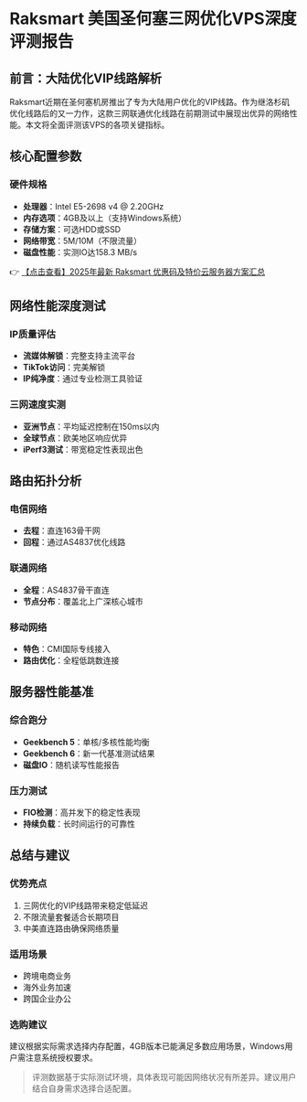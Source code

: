 # Raksmart 美国圣何塞三网优化VPS深度评测报告

## 前言：大陆优化VIP线路解析

Raksmart近期在圣何塞机房推出了专为大陆用户优化的VIP线路。作为继洛杉矶优化线路后的又一力作，这款三网联通优化线路在前期测试中展现出优异的网络性能。本文将全面评测该VPS的各项关键指标。

## 核心配置参数

### 硬件规格
- **处理器**：Intel E5-2698 v4 @ 2.20GHz
- **内存选项**：4GB及以上（支持Windows系统）
- **存储方案**：可选HDD或SSD
- **网络带宽**：5M/10M（不限流量）
- **磁盘性能**：实测IO达158.3 MB/s

👉 [【点击查看】2025年最新 Raksmart 优惠码及特价云服务器方案汇总](https://bit.ly/raksmart)

## 网络性能深度测试

### IP质量评估
- **流媒体解锁**：完整支持主流平台
- **TikTok访问**：完美解锁
- **IP纯净度**：通过专业检测工具验证

### 三网速度实测
- **亚洲节点**：平均延迟控制在150ms以内
- **全球节点**：欧美地区响应优异
- **iPerf3测试**：带宽稳定性表现出色

## 路由拓扑分析

### 电信网络
- **去程**：直连163骨干网
- **回程**：通过AS4837优化线路

### 联通网络
- **全程**：AS4837骨干直连
- **节点分布**：覆盖北上广深核心城市

### 移动网络
- **特色**：CMI国际专线接入
- **路由优化**：全程低跳数连接

## 服务器性能基准

### 综合跑分
- **Geekbench 5**：单核/多核性能均衡
- **Geekbench 6**：新一代基准测试结果
- **磁盘IO**：随机读写性能报告

### 压力测试
- **FIO检测**：高并发下的稳定性表现
- **持续负载**：长时间运行的可靠性

## 总结与建议

### 优势亮点
1. 三网优化的VIP线路带来稳定低延迟
2. 不限流量套餐适合长期项目
3. 中美直连路由确保网络质量

### 适用场景
- 跨境电商业务
- 海外业务加速
- 跨国企业办公

### 选购建议
建议根据实际需求选择内存配置，4GB版本已能满足多数应用场景，Windows用户需注意系统授权要求。

> 评测数据基于实际测试环境，具体表现可能因网络状况有所差异。建议用户结合自身需求选择合适配置。